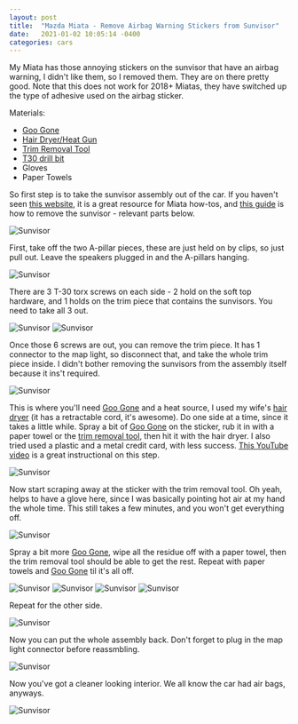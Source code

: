 ```yaml
---
layout: post
title:  "Mazda Miata - Remove Airbag Warning Stickers from Sunvisor"
date:   2021-01-02 10:05:14 -0400
categories: cars
---
```


My Miata has those annoying stickers on the sunvisor that have an airbag warning, I didn't like them, so I removed them. They are on there pretty good. Note that this does not work for 2018+ Miatas, they have switched up the type of adhesive used on the airbag sticker. 

Materials:
* [Goo Gone](https://amzn.to/3pHMQb5)
* [Hair Dryer/Heat Gun](https://amzn.to/2X5Xb4C)
* [Trim Removal Tool](https://amzn.to/3b2LGCU)
* [T30 drill bit](https://amzn.to/2LePCG4)
* Gloves
* Paper Towels

So first step is to take the sunvisor assembly out of the car. If you haven't seen [this website](https://www.hexorcism.com/16ND/), it is a great resource for Miata how-tos, and [this guide](https://www.hexorcism.com/16ND/sm356205/) is how to remove the sunvisor - relevant parts below. 

![Sunvisor](/images/sunvisor/1.jpg)

First, take off the two A-pillar pieces, these are just held on by clips, so just pull out. Leave the speakers plugged in and the A-pillars hanging. 

![Sunvisor](/images/sunvisor/2.jpg)

There are 3 T-30 torx screws on each side - 2 hold on the soft top hardware, and 1 holds on the trim piece that contains the sunvisors. You need to take all 3 out. 

![Sunvisor](/images/sunvisor/12.jpg)
![Sunvisor](/images/sunvisor/3.jpg)

Once those 6 screws are out, you can remove the trim piece. It has 1 connector to the map light, so disconnect that, and take the whole trim piece inside. I didn't bother removing the sunvisors from the assembly itself because it ins't required. 

![Sunvisor](/images/sunvisor/4.jpg)

This is where you'll need [Goo Gone](https://amzn.to/3pHMQb5) and a heat source, I used my wife's [hair dryer](https://amzn.to/2X5Xb4C) (it has a retractable cord, it's awesome). Do one side at a time, since it takes a little while. Spray a bit of [Goo Gone](https://amzn.to/3pHMQb5) on the sticker, rub it in with a paper towel or the [trim removal tool](https://amzn.to/3b2LGCU), then hit it with the hair dryer. I also tried used a plastic and a metal credit card, with less success. [This YouTube video](https://www.youtube.com/watch?v=tHKwnwsyp5E) is a great instructional on this step. 

![Sunvisor](/images/sunvisor/5.jpg)

Now start scraping away at the sticker with the trim removal tool. Oh yeah, helps to have a glove here, since I was basically pointing hot air at my hand the whole time. This still takes a few minutes, and you won't get everything off. 

![Sunvisor](/images/sunvisor/6.jpg)

Spray a bit more [Goo Gone](https://amzn.to/3pHMQb5), wipe all the residue off with a paper towel, then the trim removal tool should be able to get the rest. Repeat with paper towels and [Goo Gone](https://amzn.to/3pHMQb5) til it's all off. 

![Sunvisor](/images/sunvisor/7.jpg)
![Sunvisor](/images/sunvisor/8.jpg)
![Sunvisor](/images/sunvisor/9.jpg)
![Sunvisor](/images/sunvisor/10.jpg)

Repeat for the other side.

![Sunvisor](/images/sunvisor/11.jpg)

Now you can put the whole assembly back. Don't forget to plug in the map light connector before reassmbling. 

![Sunvisor](/images/sunvisor/13.jpg)

Now you've got a cleaner looking interior. We all know the car had air bags, anyways. 

![Sunvisor](/images/sunvisor/14.jpg)


